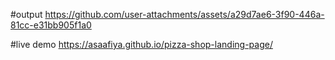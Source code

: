 #output
https://github.com/user-attachments/assets/a29d7ae6-3f90-446a-81cc-e31bb905f1a0

#live demo
https://asaafiya.github.io/pizza-shop-landing-page/

